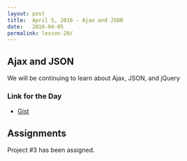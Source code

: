 ```yaml
---
layout: post
title:  April 5, 2016 - Ajax and JSON
date:   2016-04-05
permalink: lesson-20/
---
```


## Ajax and JSON

We will be continuing to learn about Ajax, JSON, and jQuery

### Link for the Day

- [Gist](https://gist.github.com/kellygrape/ca4285487fd0b7bc200c8e217a2c2259)

## Assignments

Project #3 has been assigned.